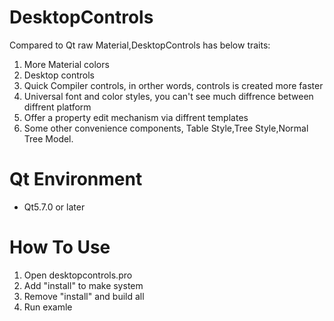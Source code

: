 # DesktopControls
Compared to Qt raw Material,DesktopControls has below traits:

1. More Material colors
2. Desktop controls
3. Quick Compiler controls, in orther words, controls is created more faster
4. Universal font and color styles, you can't see much diffrence between diffrent platform
5. Offer a property edit mechanism via diffrent templates
6. Some other convenience components, Table Style,Tree Style,Normal Tree Model.

# Qt Environment
* Qt5.7.0 or later

# How To Use
1. Open desktopcontrols.pro
2. Add "install" to make system
3. Remove "install" and build all
4. Run examle
